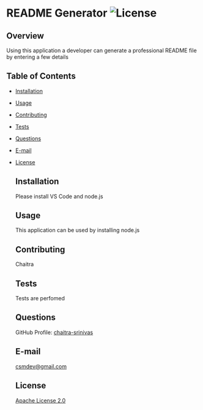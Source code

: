 # README Generator  ![License](https://img.shields.io/badge/License-Apache%202.0-blue.svg)

  ## Overview
  Using this application a developer can generate a professional README file by entering a few details

  ## Table of Contents

  - [Installation](#installation)
  - [Usage](#usage)
  - [Contributing](#contributing)
  - [Tests](#tests)
  - [Questions](#questions)
  - [E-mail](#e-mail)
  - [License](#license)

    ## Installation
    Please install VS Code and node.js
    ## Usage
    This application can be used by installing node.js
    ## Contributing
    Chaitra
    ## Tests
    Tests are perfomed
    ## Questions
    GitHub Profile: 
    [chaitra-srinivas](https://github.com/chaitra-srinivas)
    ## E-mail
    csmdev@gmail.com
    ## License
    [Apache License 2.0](https://opensource.org/licenses/Apache-2.0)